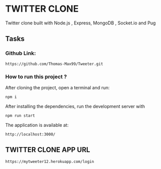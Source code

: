 # TWITTER CLONE

Twitter clone built with Node.js , Express, MongoDB , Socket.io and Pug

## Tasks

### Github Link:

`https://github.com/Thomas-Max99/Tweeter.git`

### How to run this project ?
After cloning the project, open a terminal and run:

`npm i`

After installing the dependencies, run the development server with 

`npm run start`

The application is available at:

`http://localhost:3000/`


## TWITTER CLONE APP URL

`https://mytweeter12.herokuapp.com/login`